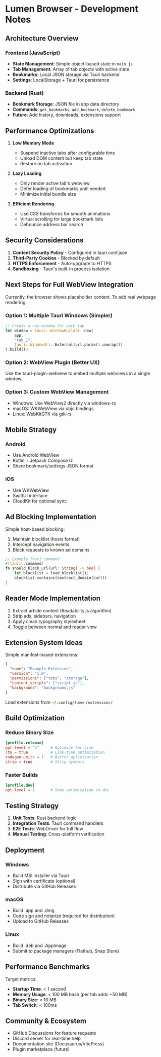 # Lumen Browser - Development Notes

## Architecture Overview

### Frontend (JavaScript)
- **State Management**: Simple object-based state in `main.js`
- **Tab Management**: Array of tab objects with active state
- **Bookmarks**: Local JSON storage via Tauri backend
- **Settings**: LocalStorage + Tauri for persistence

### Backend (Rust)
- **Bookmark Storage**: JSON file in app data directory
- **Commands**: `get_bookmarks`, `add_bookmark`, `delete_bookmark`
- **Future**: Add history, downloads, extensions support

## Performance Optimizations

1. **Low Memory Mode**
   - Suspend inactive tabs after configurable time
   - Unload DOM content but keep tab state
   - Restore on tab activation

2. **Lazy Loading**
   - Only render active tab's webview
   - Defer loading of bookmarks until needed
   - Minimize initial bundle size

3. **Efficient Rendering**
   - Use CSS transforms for smooth animations
   - Virtual scrolling for large bookmark lists
   - Debounce address bar search

## Security Considerations

1. **Content Security Policy** - Configured in tauri.conf.json
2. **Third-Party Cookies** - Blocked by default
3. **HTTPS Enforcement** - Auto-upgrade to HTTPS
4. **Sandboxing** - Tauri's built-in process isolation

## Next Steps for Full WebView Integration

Currently, the browser shows placeholder content. To add real webpage rendering:

### Option 1: Multiple Tauri Windows (Simpler)
```rust
// Create a new window for each tab
let window = tauri::WindowBuilder::new(
    app,
    "tab_1",
    tauri::WindowUrl::External(url.parse().unwrap())
).build()?;
```

### Option 2: WebView Plugin (Better UX)
Use the tauri-plugin-webview to embed multiple webviews in a single window.

### Option 3: Custom WebView Management
- Windows: Use WebView2 directly via windows-rs
- macOS: WKWebView via objc bindings
- Linux: WebKitGTK via gtk-rs

## Mobile Strategy

### Android
- Use Android WebView
- Kotlin + Jetpack Compose UI
- Share bookmark/settings JSON format

### iOS
- Use WKWebView
- SwiftUI interface
- CloudKit for optional sync

## Ad Blocking Implementation

Simple host-based blocking:
1. Maintain blocklist (hosts format)
2. Intercept navigation events
3. Block requests to known ad domains

```rust
// Example Tauri command
#[tauri::command]
fn should_block_url(url: String) -> bool {
    let blocklist = load_blocklist();
    blocklist.contains(&extract_domain(&url))
}
```

## Reader Mode Implementation

1. Extract article content (Readability.js algorithm)
2. Strip ads, sidebars, navigation
3. Apply clean typography stylesheet
4. Toggle between normal and reader view

## Extension System Ideas

Simple manifest-based extensions:
```json
{
  "name": "Example Extension",
  "version": "1.0",
  "permissions": ["tabs", "storage"],
  "content_scripts": ["script.js"],
  "background": "background.js"
}
```

Load extensions from `~/.config/lumen/extensions/`

## Build Optimization

### Reduce Binary Size
```toml
[profile.release]
opt-level = "z"     # Optimize for size
lto = true          # Link-time optimization
codegen-units = 1   # Better optimization
strip = true        # Strip symbols
```

### Faster Builds
```toml
[profile.dev]
opt-level = 1       # Some optimization in dev
```

## Testing Strategy

1. **Unit Tests**: Rust backend logic
2. **Integration Tests**: Tauri command handlers
3. **E2E Tests**: WebDriver for full flow
4. **Manual Testing**: Cross-platform verification

## Deployment

### Windows
- Build MSI installer via Tauri
- Sign with certificate (optional)
- Distribute via GitHub Releases

### macOS
- Build .app and .dmg
- Code sign and notarize (required for distribution)
- Upload to GitHub Releases

### Linux
- Build .deb and .AppImage
- Submit to package managers (Flathub, Snap Store)

## Performance Benchmarks

Target metrics:
- **Startup Time**: < 1 second
- **Memory Usage**: < 100 MB base (per tab adds ~50 MB)
- **Binary Size**: < 10 MB
- **Tab Switch**: < 100ms

## Community & Ecosystem

- GitHub Discussions for feature requests
- Discord server for real-time help
- Documentation site (Docusaurus/VitePress)
- Plugin marketplace (future)

